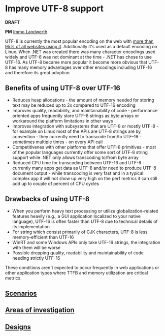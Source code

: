 # Improve UTF-8 support

**DRAFT**

**PM** [Immo Landwerth](https://github.com/terrajobst)

UTF-8 is currently the most popular encoding on the web with [more than 95% of all websites using it](https://w3techs.com/technologies/cross/character_encoding/ranking). Additionally it's used as a default encoding on Linux. When .NET was created there was many character encodings used widely and UTF-8 was not dominant at the time - .NET has chose to use UTF-16. As UTF-8 became more popular it become more obvious that UTF-8 has many memory advantages over other encodings including UTF-16 and therefore its great adoption.

## Benefits of using UTF-8 over UTF-16

- Reduces heap allocations - the amount of memory needed for storing text may be reduced up to 2x compared to UTF-16 encoding
- Improves quality, readability, and maintainability of code - performance oriented apps frequently store UTF-8 strings as byte arrays or workaround the platform limitations in other ways
- Improves integration with subsystems that are UTF-8 or mostly UTF-8 - for example on Linux most of the APIs are UTF-8 strings are by convention - they currently need to transcode from/to UTF-16 - sometimes multiple times - on every API call
- Competitivenes with other platforms that offer UTF-8 primitives - most of the popular languages currently offer some sort of UTF-8 string support while .NET only allows transcoding to/from byte array
- Reduced CPU time for transcoding between UTF-16 and UTF-8 - currently many apps get data as UTF-8 and/or need to produce UTF-8 document output - while transcoding is very fast and in a typical complex app it will not show up very high on the perf metrics it can still add up to couple of percent of CPU cycles

## Drawbacks of using UTF-8

- When you perform heavy text processing or utilize globalization-related features heavily (e.g., a GUI application localized to your native language), UTF-16 is often faster than UTF-8 due to technical details of its implementation
- For string which consist primarily of CJK characters, UTF-8 is less memory-efficient than UTF-16
- WinRT and some Windows APIs only take UTF-16 strings, the integration with them will be worse
- Possible dropping quality, readability and maintainability of code needing strictly UTF-16

These conditions aren't expected to occur frequently in web applications or other application types where TTFB and memory utilization are critical metrics.

## [Scenarios](scenarios/README.md)

## [Areas of investigation](areas-of-investigation/README.md)

## [Designs](designs/README.md)

